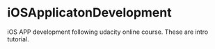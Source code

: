 # iOSApplicatonDevelopment
iOS APP development following udacity online course. These are intro tutorial.
